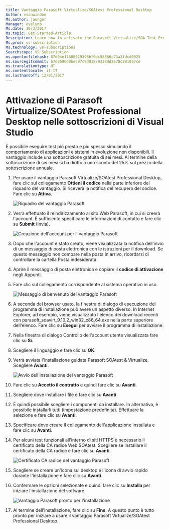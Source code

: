 ```yaml
---
title: Vantaggio Parasoft Virtualize/SOAtest Professional Desktop
Author: evanwindom
Ms.author: jaunger
Manager: evelynp
Ms.date: 10/3/2017
Ms.topic: Get-Started-Article
Description: Learn how to activate the Parasoft Virtualize/SOA Test Professional subscription included in your Visual Studio subscription.
Ms.prod: vs-subscription
Ms.technology: vs-subscriptions
Searchscope: VS Subscription
ms.openlocfilehash: 87d04e17606929398bf0dc55866c73a3fdcd0925
ms.sourcegitcommit: b7d3b90d0be597c9d01879338dd2678c881087ce
ms.translationtype: HT
ms.contentlocale: it-IT
ms.lasthandoff: 12/01/2017
---
```

# <a name="activating-parasoft-virtualizesoatest-professional-desktop-in-visual-studio-subscriptions"></a>Attivazione di Parasoft Virtualize/SOAtest Professional Desktop nelle sottoscrizioni di Visual Studio

È possibile eseguire test più presto e più spesso  simulando il comportamento di applicazioni e sistemi in evoluzione non disponibili.  Il vantaggio include una sottoscrizione gratuita di sei mesi.  Al termine della sottoscrizione di sei mesi si ha diritto a uno sconto del 25% sul prezzo della sottoscrizione annuale.  

1.  Per usare il vantaggio Parasoft Virtualize/SOAtest Professional Desktop, fare clic sul collegamento **Ottieni il codice** nella parte inferiore del riquadro del vantaggio.   Si riceverà la notifica del recupero del codice.  Fare clic su **Attiva**.

    ![Riquadro del vantaggio Parasoft](_img\vs-parasoft\vs-parasoft-tile.png)

2.  Verrà effettuato il reindirizzamento al sito Web Parasoft, in cui si creerà l'account.  È sufficiente specificare le informazioni di contatto e fare clic su **Submit** (Invia). 

    ![Creazione dell'account per il vantaggio Parasoft](_img\vs-parasoft\vs-parasoft-account-cropped.png)

3.  Dopo che l'account è stato creato, viene visualizzata la notifica dell'invio di un messaggio di posta elettronica con le istruzioni per il download.  Se questo messaggio non compare nella posta in arrivo, ricordarsi di controllare la cartella Posta indesiderata.
4.  Aprire il messaggio di posta elettronica e copiare il **codice di attivazione** negli Appunti. 
5.  Fare clic sul collegamento corrispondente al sistema operativo in uso.  

    ![Messaggio di benvenuto del vantaggio Parasoft](_img\vs-parasoft\vs-parasoft-email.png)

6.  A seconda del browser usato, la finestra di dialogo di esecuzione del programma di installazione può avere un aspetto diverso.  In Internet Explorer, ad esempio, viene visualizzato l'elenco dei download recenti con parasoft_soavirt_9.10.2_win32_x86_64.exe nella parte superiore dell'elenco. Fare clic su **Esegui** per avviare il programma di installazione. 
7.  Nella finestra di dialogo Controllo dell'account utente visualizzata fare clic su **Sì**.
8.  Scegliere il linguaggio e fare clic su **OK**.
9.  Verrà avviata l'installazione guidata Parasoft SOAtest & Virtualize.  Scegliere **Avanti**.

    ![Avvio dell'installazione del vantaggio Parasoft](_img\vs-parasoft\vs-parasoft-start-install.png)

10. Fare clic su **Accetto il contratto** e quindi fare clic su **Avanti**. 
11. Scegliere dove installare i file e fare clic su **Avanti**. 
12. È quindi possibile scegliere i componenti da installare. In alternativa, è possibile installarli tutti (impostazione predefinita).  Effettuare la selezione e fare clic su **Avanti**.  
13. Specificare dove creare il collegamento dell'applicazione installata e fare clic su **Avanti**. 
14. Per alcuni test funzionali all'interno di siti HTTPS è necessario il certificato della CA radice Web SOAtest.  Scegliere se installare il certificato della CA radice e fare clic su **Avanti**.  

    ![Certificato CA radice del vantaggio Parasoft](_img\vs-parasoft\vs-parasoft-install-root-ca.png)

15. Scegliere se creare un'icona sul desktop e l'icona di avvio rapido durante l'installazione e fare clic su **Avanti**. 
16. Confermare le opzioni selezionate e quindi fare clic su **Installa** per iniziare l'installazione del software. 

    ![Vantaggio Parasoft pronto per l'installazione](_img\vs-parasoft\vs-parasoft-ready-to-install.png)

17. Al termine dell'installazione, fare clic su **Fine**. A questo punto è tutto pronto per iniziare a usare il vantaggio Parasoft Virtualize/SOAtest Professional Desktop.
